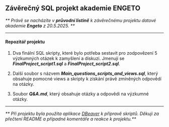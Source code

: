 ## Závěrečný SQL projekt akademie ENGETO





*\*\* Právě se nacházíte v **průvodní listině** k závěrečnému projektu datové akademie <b>Engeto</b> z 20.5.2025. \*\**





----------------





#### Repozitář projektu



1. Dva finální SQL skripty, které bylo potřeba sestavit pro zodpovězení 5 výzkumných otázek k zamyšlení a diskuzi. Jmenují se ***FinalProject\_script1.sql*** a ***FinalProject\_script2.sql***.
   
2. Další soubor s názvem ***Main\_questions\_scripts\_and\_views.sql***, který obsahuje pomocné views a skripty k získání       právě zmíněných odpovědí na otázky.
   
  
3. Soubor ***Q\&A.md***, který obsahuje otázky a odpovědi na výzkumné otázky.





----------------





*\*\* Při projektu byla použita aplikace* [*DBeaver*](https://dbeaver.io/) *k přípravě skriptů. Děkuji za přečtení README a případné komentáře a reakce k projektu.\*\**







